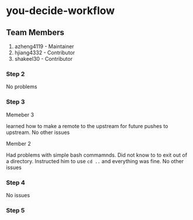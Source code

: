 # you-decide-workflow

## Team Members

1. azheng4119 - Maintainer
2. hjiang4332 - Contributor
3. shakeel30 - Contributor

### Step 2
No problems

### Step 3

Memeber 3 

learned how to make a remote to the upstream for future pushes to upstream.
No other issues

Member 2 

Had problems with simple bash commamnds. Did not know to to exit out of a directory. Instructed him to use ```cd ..``` and everything was fine.
No other issues

### Step 4
No issues

### Step 5

